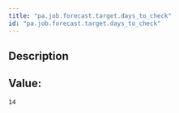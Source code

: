 ```yaml
---
title: "pa.job.forecast.target.days_to_check"
id: "pa.job.forecast.target.days_to_check"
---
```

## Description



## Value: 
```
14
```